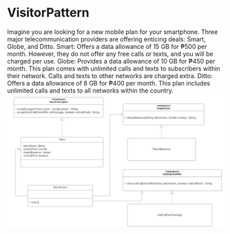 # VisitorPattern
Imagine you are looking for a new mobile plan for your smartphone. Three major telecommunication providers are offering enticing deals: Smart, Globe, and Ditto.
Smart: Offers a data allowance of 15 GB for ₱500 per month. However, they do not offer any free calls or texts, and you will be charged per use.
Globe: Provides a data allowance of 10 GB for ₱450 per month. This plan comes with unlimited calls and texts to subscribers within their network. Calls and texts to other networks are charged extra.
Ditto: Offers a data allowance of 8 GB for ₱400 per month. This plan includes unlimited calls and texts to all networks within the country.
![image](https://github.com/VinaSolitario/VisitorPattern/blob/main/UML%20DIAGRAM_VISITORPATTERN.png)
